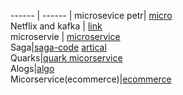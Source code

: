 ------ | ------ |
microsevice petr| [micro](https://piotrminkowski.com/) <br/>
Netflix and kafka | [link](https://www.confluent.io/blog/how-kafka-is-used-by-netflix/)   <br/>
microservie | [microservice](https://github.com/greenlearner01/Microservices-Architecture)  <br/>
Saga|[saga-code](https://github.com/debezium/debezium-examples/tree/master/saga)  [artical](https://www.infoq.com/articles/saga-orchestration-outbox/?itm_campaign=rightbar_v2&itm_source=infoq&itm_medium=articles_link&itm_content=link_text)  <br/>
Quarks|[quark micorservice](https://github.com/quarkusio/quarkus/blob/main/MAINTAINERS.adoc)  <br/>
Alogs|[algo](https://gitlab.com/whacks/sandbox/-/tree/master)  <br/>
Micorservice(ecommerce)|[ecommerce](https://github.com/ravening/ecommerce-microservice/tree/master/invoice)  <br/>
